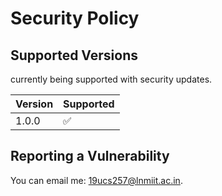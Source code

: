 # Security Policy

## Supported Versions

currently being supported with security updates.

| Version | Supported          |
| ------- | ------------------ |
| 1.0.0   | :white_check_mark: |

## Reporting a Vulnerability

You can email me: 19ucs257@lnmiit.ac.in.
